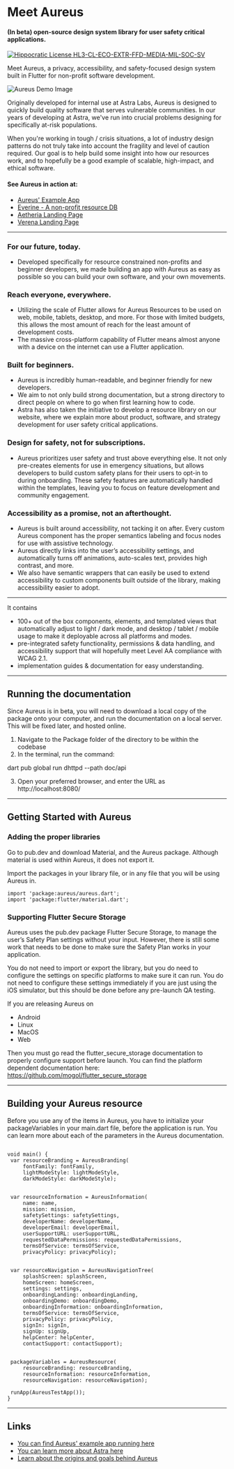 # Meet Aureus
#### (In beta) open-source design system library for user safety critical applications.

[![Hippocratic License HL3-CL-ECO-EXTR-FFD-MEDIA-MIL-SOC-SV](https://img.shields.io/static/v1?label=Hippocratic%20License&message=HL3-CL-ECO-EXTR-FFD-MEDIA-MIL-SOC-SV&labelColor=5e2751&color=bc8c3d)](https://firstdonoharm.dev/version/3/0/cl-eco-extr-ffd-media-mil-soc-sv.html)

Meet Aureus, a privacy, accessibility, and safety-focused design system built in Flutter for non-profit software development. 

![Aureus Demo Image](https://static1.squarespace.com/static/5d2619b3e3281d0001fef721/t/64cd55bab9efe5389c6b717a/1691178434185/AureusDemoVideo.png)

Originally developed for internal use at Astra Labs, Aureus is designed to quickly build quality software that serves vulnerable communities. In our years of developing at Astra, we've run into crucial problems designing for specifically at-risk populations.

When you're working in tough / crisis situations, a lot of industry design patterns do not truly take into account the fragility and level of caution required. Our goal is to help build some insight into how our resources work, and to hopefully be a good example of scalable, high-impact, and ethical software.

#### See Aureus in action at: 
* [Aureus' Example App](https://withaureus.org/)
* [Everine - A non-profit resource DB](https://witheverine.org/)
* [Aetheria Landing Page](https://withaetheria.org/)
* [Verena Landing Page](https://withverena.org/)

---------------------

### For our future, today. 
* Developed specifically for resource constrained non-profits and beginner developers, we made building an app with Aureus as easy as possible so you can build your own software, and your own movements.

### Reach everyone, everywhere. 
* Utilizing the scale of Flutter allows for Aureus Resources to be used on web, mobile, tablets, desktop, and more. For those with limited budgets, this allows the most amount of reach for the least amount of development costs.
* The massive cross-platform capability of Flutter means almost anyone with a device on the internet can use a Flutter application.

### Built for beginners. 
* Aureus is incredibly human-readable, and beginner friendly for new developers.
* We aim to not only build strong documentation, but a strong directory to direct people on where to go when first learning how to code.
* Astra has also taken the initiative to develop a resource library on our website, where we explain more about product, software, and strategy development for user safety critical applications. 

### Design for safety, not for subscriptions.
* Aureus prioritizes user safety and trust above everything else. It not only pre-creates elements for use in emergency situations, but allows developers to build custom safety plans for their users to opt-in to during onboarding. These safety features are automatically handled within the templates, leaving you to focus on feature development and community engagement. 

### Accessibility as a promise, not an afterthought. 
* Aureus is built around accessibility, not tacking it on after. Every custom Aureus component has the proper semantics labeling and focus nodes for use with assistive technology.
* Aureus directly links into the user’s accessibility settings, and automatically turns off animations, auto-scales text, provides high contrast, and more.
* We also have semantic wrappers that can easily be used to extend accessibility to custom components built outside of the library, making accessibility easier to adopt.

---------------------

It contains 
* 100+ out of the box components, elements, and templated views that automatically adjust to light / dark mode, and desktop / tablet / mobile usage to make it deployable across all platforms and modes. 
* pre-integrated safety functionality, permissions & data handling, and accessibility support that will hopefully meet Level AA compliance with WCAG 2.1. 
* implementation guides & documentation for easy understanding. 

---------------------
## Running the documentation
Since Aureus is in beta, you will need to download a local copy of the package onto your computer, and run the documentation on a local server. This will be fixed later, and hosted online. 

1) Navigate to the Package folder of the directory to be within the codebase 
2) In the terminal, run the command: 

dart pub global run dhttpd --path doc/api

3) Open your preferred browser, and enter the URL as http://localhost:8080/

---------------------

## Getting Started with Aureus 

### Adding the proper libraries 
Go to pub.dev and download Material, and the Aureus package. Although material is used within Aureus, it does not export it. 

Import the packages in your library file, or in any file that you will be using Aureus in. 

```
import 'package:aureus/aureus.dart';
import 'package:flutter/material.dart';
```

### Supporting Flutter Secure Storage 
Aureus uses the pub.dev package Flutter Secure Storage, to manage the user’s Safety Plan settings without your input. However, there is still some work that needs to be done to make sure the Safety Plan works in your application. 

You do not need to import or export the library, but you do need to configure the settings on specific platforms to make sure it can run. You do not need to configure these settings immediately if you are just using the iOS simulator, but this should be done before any pre-launch QA testing. 

If you are releasing Aureus on 
- Android
- Linux 
- MacOS
- Web

Then you must go read the flutter_secure_storage documentation to properly configure support before launch. You can find the platform dependent documentation here: https://github.com/mogol/flutter_secure_storage 

---------------------

## Building your Aureus resource

Before you use any of the items in Aureus, you have to initialize your packageVariables in your main.dart file, before the application is run. You can learn more about each of the parameters in the Aureus documentation. 

```

void main() {
 var resourceBranding = AureusBranding(
     fontFamily: fontFamily,
     lightModeStyle: lightModeStyle,
     darkModeStyle: darkModeStyle);


 var resourceInformation = AureusInformation(
     name: name,
     mission: mission,
     safetySettings: safetySettings,
     developerName: developerName,
     developerEmail: developerEmail,
     userSupportURL: userSupportURL,
     requestedDataPermissions: requestedDataPermissions,
     termsOfService: termsOfService,
     privacyPolicy: privacyPolicy);


 var resourceNavigation = AureusNavigationTree(
     splashScreen: splashScreen,
     homeScreen: homeScreen,
     settings: settings,
     onboardingLanding: onboardingLanding,
     onboardingDemo: onboardingDemo,
     onboardingInformation: onboardingInformation,
     termsOfService: termsOfService,
     privacyPolicy: privacyPolicy,
     signIn: signIn,
     signUp: signUp,
     helpCenter: helpCenter,
     contactSupport: contactSupport);


 packageVariables = AureusResource(
     resourceBranding: resourceBranding,
     resourceInformation: resourceInformation,
     resourceNavigation: resourceNavigation);

 runApp(AureusTestApp());
}

```

---------------------

## Links

* [You can find Aureus' example app running here](https://withaureus.org/)
* [You can learn more about Astra here](https://www.withastra.org)
* [Learn about the origins and goals behind Aureus](https://codingiswhyicry.medium.com/on-aureus-creating-a-digital-refuge-1-5-63d14300bf3b)
